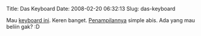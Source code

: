 Title: Das Keyboard
Date: 2008-02-20 06:32:13
Slug: das-keyboard

Mau [keyboard ini](http://www.daskeyboard.com/). Keren banget. [Penampilannya](http://www.daskeyboard.com/face.html) simple abis. Ada yang mau beliin gak? :D